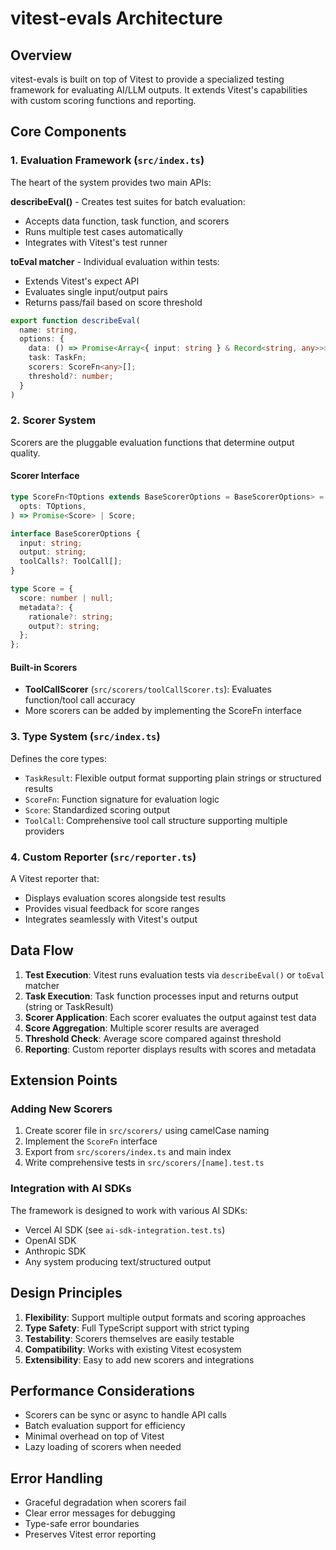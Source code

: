 # vitest-evals Architecture

## Overview

vitest-evals is built on top of Vitest to provide a specialized testing framework for evaluating AI/LLM outputs. It extends Vitest's capabilities with custom scoring functions and reporting.

## Core Components

### 1. Evaluation Framework (`src/index.ts`)

The heart of the system provides two main APIs:

**describeEval()** - Creates test suites for batch evaluation:
- Accepts data function, task function, and scorers
- Runs multiple test cases automatically
- Integrates with Vitest's test runner

**toEval matcher** - Individual evaluation within tests:
- Extends Vitest's expect API
- Evaluates single input/output pairs
- Returns pass/fail based on score threshold

```typescript
export function describeEval(
  name: string,
  options: {
    data: () => Promise<Array<{ input: string } & Record<string, any>>>;
    task: TaskFn;
    scorers: ScoreFn<any>[];
    threshold?: number;
  }
)
```

### 2. Scorer System

Scorers are the pluggable evaluation functions that determine output quality.

#### Scorer Interface

```typescript
type ScoreFn<TOptions extends BaseScorerOptions = BaseScorerOptions> = (
  opts: TOptions,
) => Promise<Score> | Score;

interface BaseScorerOptions {
  input: string;
  output: string;
  toolCalls?: ToolCall[];
}

type Score = {
  score: number | null;
  metadata?: {
    rationale?: string;
    output?: string;
  };
};
```

#### Built-in Scorers
- **ToolCallScorer** (`src/scorers/toolCallScorer.ts`): Evaluates function/tool call accuracy
- More scorers can be added by implementing the ScoreFn interface

### 3. Type System (`src/index.ts`)

Defines the core types:
- `TaskResult`: Flexible output format supporting plain strings or structured results
- `ScoreFn`: Function signature for evaluation logic
- `Score`: Standardized scoring output
- `ToolCall`: Comprehensive tool call structure supporting multiple providers

### 4. Custom Reporter (`src/reporter.ts`)

A Vitest reporter that:
- Displays evaluation scores alongside test results
- Provides visual feedback for score ranges
- Integrates seamlessly with Vitest's output

## Data Flow

1. **Test Execution**: Vitest runs evaluation tests via `describeEval()` or `toEval` matcher
2. **Task Execution**: Task function processes input and returns output (string or TaskResult)
3. **Scorer Application**: Each scorer evaluates the output against test data
4. **Score Aggregation**: Multiple scorer results are averaged
5. **Threshold Check**: Average score compared against threshold
6. **Reporting**: Custom reporter displays results with scores and metadata

## Extension Points

### Adding New Scorers

1. Create scorer file in `src/scorers/` using camelCase naming
2. Implement the `ScoreFn` interface
3. Export from `src/scorers/index.ts` and main index
4. Write comprehensive tests in `src/scorers/[name].test.ts`

### Integration with AI SDKs

The framework is designed to work with various AI SDKs:
- Vercel AI SDK (see `ai-sdk-integration.test.ts`)
- OpenAI SDK
- Anthropic SDK
- Any system producing text/structured output

## Design Principles

1. **Flexibility**: Support multiple output formats and scoring approaches
2. **Type Safety**: Full TypeScript support with strict typing
3. **Testability**: Scorers themselves are easily testable
4. **Compatibility**: Works with existing Vitest ecosystem
5. **Extensibility**: Easy to add new scorers and integrations

## Performance Considerations

- Scorers can be sync or async to handle API calls
- Batch evaluation support for efficiency
- Minimal overhead on top of Vitest
- Lazy loading of scorers when needed

## Error Handling

- Graceful degradation when scorers fail
- Clear error messages for debugging
- Type-safe error boundaries
- Preserves Vitest error reporting